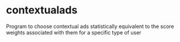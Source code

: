 # contextualads
Program to choose contextual ads statistically equivalent to the score weights associated with them for a specific type of user
